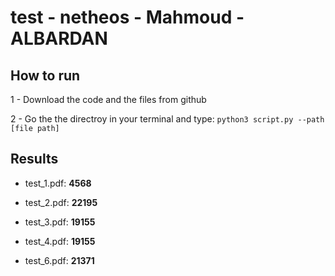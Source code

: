 # test - netheos - Mahmoud - ALBARDAN

## How to run 

1 - Download the code and the files from github

2 - Go the the directroy in your terminal and type: `python3 script.py --path [file path]` 


## Results

- test_1.pdf: **4568**

- test_2.pdf: **22195**

- test_3.pdf: **19155**

- test_4.pdf: **19155**

- test_6.pdf: **21371**
